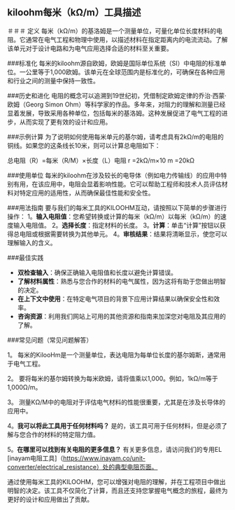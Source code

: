 ## kiloohm每米（kΩ/m）工具描述

＃＃＃ 定义
每米（kΩ/m）的基洛姆是一个测量单位，可量化单位长度材料的电阻。它通常在电气工程和物理中使用，以描述材料在指定距离内的电流流动。了解该单元对于设计电路和为电气应用选择合适的材料至关重要。

###标准化
每米的kiloohm源自欧姆，欧姆是国际单位系统（SI）中电阻的标准单位。一公里等于1,000欧姆。该单元在全球范围内是标准化的，可确保在各种应用和行业之间的测量中保持一致性。

###历史和进化
电阻的概念可以追溯到19世纪初，凭借制定欧姆定律的乔治·西蒙·欧姆（Georg Simon Ohm）等科学家的作品。多年来，对阻力的理解和测量已经显着发展，导致采用各种单位，包括每米的基洛姆。这种发展促进了电气工程的进步，从而实现了更有效的设计和应用。

###示例计算
为了说明如何使用每米单元的基尔姆，请考虑具有2kΩ/m的电阻的铜线。如果您的这条线长10米，则可以计算总电阻如下：

总电阻（R）=每米（R/M）×长度（L）电阻
r =2kΩ/m×10 m =20kΩ

###使用单位
每米的kiloohm在涉及较长的电导体（例如电力传输线）的应用中特别有用，在该应用中，电阻会显着影响性能。它可以帮助工程师和技术人员评估材料对特定应用的适用性，从而确保最佳性能和安全性。

###用法指南
要与我们的每米工具的KILOOHM互动，请按照以下简单的步骤进行操作：
1。**输入电阻值**：您希望转换或计算的每米（kΩ/m）以每米（kΩ/m）的速度输入电阻值。
2。**选择长度**：指定材料的长度。
3。**计算**：单击“计算”按钮以获得总电阻或根据需要转换为其他单元。
4。**审核结果**：结果将清晰显示，使您可以理解输入的含义。

###最佳实践
-  **双检查输入**：确保正确输入电阻值和长度以避免计算错误。
-  **了解材料属性**：熟悉与您合作的材料的电气属性，因为这将有助于您做出明智的决定。
-  **在上下文中使用**：在特定电气项目的背景下应用计算结果以确保安全性和效率。
-  **咨询资源**：利用我们网站上可用的其他资源和指南来加深您对电阻及其应用的了解。

###常见问题（常见问题解答）

1。
每米的KilooHm是一个测量单位，表达电阻为每单位长度的基尔姆斯，通常用于电气工程。

2。
要将每米的基尔姆转换为每米欧姆，请将值乘以1,000。例如，1kΩ/m等于1,000Ω/m。

3。
测量KΩ/M中的电阻对于评估电气材料的性能很重要，尤其是在涉及长导体的应用中。

4。**我可以将此工具用于任何材料吗？**
是的，该工具可用于任何材料，但是必须了解与您合作的材料的特定阻力值。

5。**在哪里可以找到有关电阻的更多信息？**
有关更多信息，请访问我们的专用EL [inayam电阻工具]（https://www.inayam.co/unit-converter/electrical_resistance）处的典型电阻页面。

通过使用每米工具的KILOOHM，您可以增强对电阻的理解，并在工程项目中做出明智的决定。该工具不仅简化了计算，而且还支持您掌握电气概念的旅程，最终为更好的设计和应用做出了贡献。